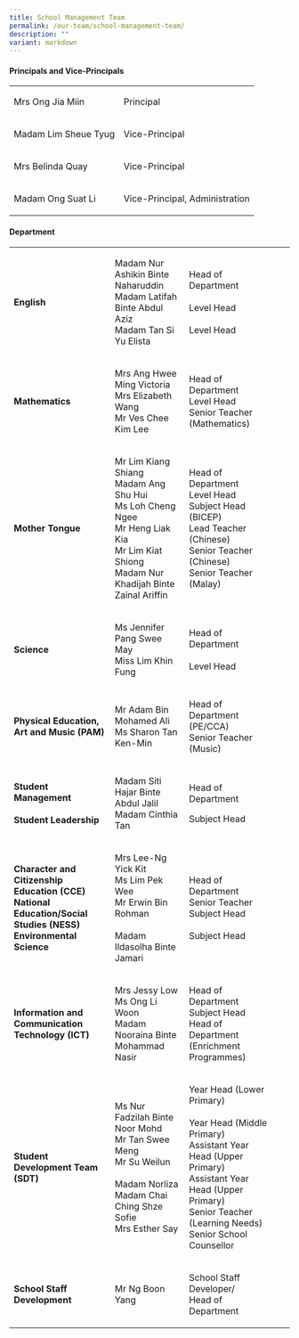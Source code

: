 ```yaml
---
title: School Management Team
permalink: /our-team/school-management-team/
description: ""
variant: markdown
---
```

<h4><strong>Principals and Vice-Principals</strong></h4><table><tbody><tr><td rowspan="1" colspan="1"><p>Mrs Ong Jia Miin</p></td><td rowspan="1" colspan="1"><p>Principal</p></td></tr><tr><td rowspan="1" colspan="1"><p>Madam Lim Sheue Tyug</p></td><td rowspan="1" colspan="1"><p>Vice-Principal</p></td></tr><tr><td rowspan="1" colspan="1"><p>Mrs Belinda Quay</p></td><td rowspan="1" colspan="1"><p>Vice-Principal</p></td></tr><tr><td rowspan="1" colspan="1"><p>Madam Ong Suat Li</p></td><td rowspan="1" colspan="1"><p>Vice-Principal, Administration</p></td></tr></tbody></table><h4><strong>Department</strong></h4><table><tbody><tr><td rowspan="1" colspan="1"><p><strong>English</strong></p></td><td rowspan="1" colspan="1"><p>Madam Nur Ashikin Binte Naharuddin<br>Madam Latifah Binte Abdul Aziz<br>Madam Tan Si Yu Elista</p></td><td rowspan="1" colspan="1"><p>Head of Department<br><br>Level Head<br><br>Level Head</p></td><td rowspan="1" colspan="1"><p></p></td><td rowspan="1" colspan="1"><p></p></td></tr><tr><td rowspan="1" colspan="1"><p><strong>Mathematics</strong></p></td><td rowspan="1" colspan="1"><p>Mrs Ang Hwee Ming Victoria<br>Mrs Elizabeth Wang<br>Mr Ves Chee Kim Lee<br></p></td><td rowspan="1" colspan="1"><p>Head of Department<br>Level Head<br>Senior Teacher (Mathematics)</p></td></tr><tr><td rowspan="1" colspan="1"><p><strong>Mother Tongue</strong></p></td><td rowspan="1" colspan="1"><p>Mr Lim Kiang Shiang<br>Madam Ang Shu Hui<br>Ms Loh Cheng Ngee<br>Mr Heng Liak Kia<br>Mr Lim Kiat Shiong<br>Madam Nur Khadijah Binte Zainal Ariffin</p></td><td rowspan="1" colspan="1"><p>Head of Department<br>Level Head<br>Subject Head (BICEP)<br>Lead Teacher (Chinese)<br>Senior Teacher (Chinese)<br>Senior Teacher (Malay)</p></td></tr><tr><td rowspan="1" colspan="1"><p><strong>Science</strong></p></td><td rowspan="1" colspan="1"><p>Ms Jennifer Pang Swee May<br>Miss Lim Khin Fung</p></td><td rowspan="1" colspan="1"><p>Head of Department<br><br>Level Head</p></td></tr><tr></tr><tr><td rowspan="1" colspan="1"><p><strong>Physical Education, Art and Music (PAM)</strong></p></td><td rowspan="1" colspan="1"><p>Mr Adam Bin Mohamed Ali<br>Ms Sharon Tan Ken-Min</p></td><td rowspan="1" colspan="1"><p>Head of Department (PE/CCA)<br>Senior Teacher (Music)</p></td></tr><tr><td rowspan="1" colspan="1"><p><strong>Student Management</strong><br><strong><br>Student Leadership</strong></p></td><td rowspan="1" colspan="1"><p>Madam Siti Hajar Binte Abdul Jalil<br>Madam Cinthia Tan</p></td><td rowspan="1" colspan="1"><p>Head of Department<br></p><p>Subject Head</p></td></tr><tr><td rowspan="1" colspan="1"><p><strong>Character and Citizenship Education (CCE)<br>National Education/Social Studies (NESS)<br>Environmental Science</strong></p></td><td rowspan="1" colspan="1"><p>Mrs Lee-Ng Yick Kit<br>Ms Lim Pek Wee<br>Mr Erwin Bin Rohman<br><br>Madam Ildasolha Binte Jamari</p></td><td rowspan="1" colspan="1"><p>Head of Department<br>Senior Teacher<br>Subject Head<br><br>Subject Head</p></td></tr><tr><td rowspan="1" colspan="1"><p><strong>Information and Communication Technology (ICT)</strong></p></td><td rowspan="1" colspan="1"><p>Mrs Jessy Low<br>Ms Ong Li Woon<br>Madam Nooraina Binte Mohammad Nasir</p></td><td rowspan="1" colspan="1"><p>Head of Department<br>Subject Head<br>Head of Department (Enrichment Programmes)</p></td></tr><tr><td rowspan="1" colspan="1"><p><strong>Student Development Team (SDT)</strong></p></td><td rowspan="1" colspan="1"><p>Ms Nur Fadzilah Binte Noor Mohd<br>Mr Tan Swee Meng<br>Mr Su Weilun<br><br>Madam Norliza<br>Madam Chai Ching Shze Sofie<br>Mrs Esther Say</p></td><td rowspan="1" colspan="1"><p>Year Head (Lower Primary)<br><br>Year Head (Middle Primary)<br>Assistant Year Head (Upper Primary)<br>Assistant Year Head (Upper Primary)<br>Senior Teacher (Learning Needs)<br>Senior School Counsellor</p></td></tr><tr><td rowspan="1" colspan="1"><p><strong>School Staff Development</strong></p></td><td rowspan="1" colspan="1"><p>Mr Ng Boon Yang</p></td><td rowspan="1" colspan="1"><p>School Staff Developer/<br>Head of Department</p></td></tr></tbody></table><p></p>